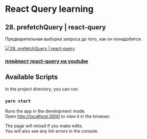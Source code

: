 # React Query learning
## 28. prefetchQuery | react-query
Предварительная выборка запроса до того, как он понадобится.  

[![28. prefetchQuery | react-query](https://img.youtube.com/vi/BQiqy4kleVY/0.jpg)](https://youtu.be/BQiqy4kleVY)
### [плейлист react-query на youtube](https://youtube.com/playlist?list=PL5MDzsMECm45ZzoJ0F2-50aAvbbNd47_E)

## Available Scripts
In the project directory, you can run:

### `yarn start`

Runs the app in the development mode.\
Open [http://localhost:3000](http://localhost:3000) to view it in the browser.

The page will reload if you make edits.\
You will also see any lint errors in the console.

